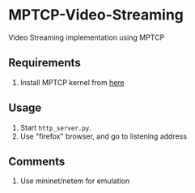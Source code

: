 # MPTCP-Video-Streaming
Video Streaming implementation using MPTCP

## Requirements
1. Install MPTCP kernel from [here](https://multipath-tcp.org/pmwiki.php/Users/HowToInstallMPTCP?)

## Usage
1. Start `http_server.py`.
2. Use "firefox" browser, and go to listening address

## Comments
1. Use mininet/netem for emulation
